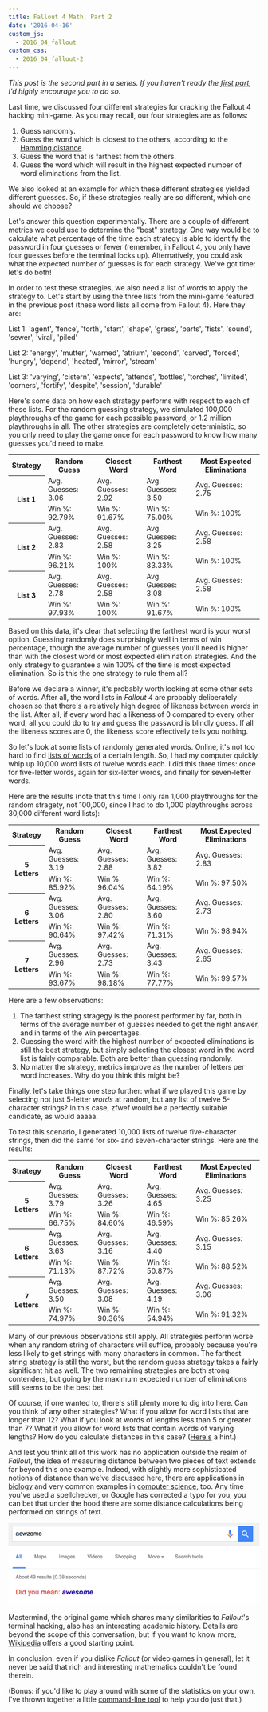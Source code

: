 ```yaml
---
title: Fallout 4 Math, Part 2
date: '2016-04-16'
custom_js: 
  - 2016_04_fallout
custom_css: 
  - 2016_04_fallout-2
---
```

_This post is the second part in a series. If you haven't ready the <a href="/2016/04/fallout-4-math.html" target="_blank">first part</a>, I'd highly encourage you to do so._

Last time, we discussed four different strategies for cracking the Fallout 4 hacking mini-game. As you may recall, our four strategies are as follows:

1. Guess randomly. 
2. Guess the word which is closest to the others, according to the <a href="https://en.wikipedia.org/wiki/Hamming_distance" target="_blank">Hamming distance</a>.
3. Guess the word that is farthest from the others. 
4. Guess the word which will result in the highest expected number of word eliminations from the list.

We also looked at an example for which these different strategies yielded different guesses. So, if these strategies really are so different, which one should we choose?

Let's answer this question experimentally. There are a couple of different metrics we could use to determine the "best" strategy. One way would be to calculate what percentage of the time each strategy is able to identify the password in four guesses or fewer (remember, in Fallout 4, you only have four guesses before the terminal locks up). Alternatively, you could ask what the expected number of guesses is for each strategy. We've got time: let's do both!

In order to test these strategies, we also need a list of words to apply the strategy to. Let's start by using the three lists from the mini-game featured in the previous post (these word lists all come from Fallout 4). Here they are: 

List 1: 'agent', 'fence', 'forth', 'start', 'shape', 'grass', 'parts', 'fists', 'sound', 'sewer', 'viral', 'piled'

List 2: 'energy', 'mutter', 'warned', 'atrium', 'second', 'carved', 'forced', 'hungry', 'depend', 'heated', 'mirror', 'stream'

List 3: 'varying', 'cistern', 'expects', 'attends', 'bottles', 'torches', 'limited', 'corners', 'fortify', 'despite', 'session', 'durable'

Here's some data on how each strategy performs with respect to each of these lists. For the random guessing strategy, we simulated 100,000 playthroughs of the game for each possible password, or 1.2 million playthroughs in all. The other strategies are completely deterministic, so you only need to play the game once for each password to know how many guesses you'd need to make.

<table class="table table-bordered table-striped table-hover centered" id="data-1">
  <tr>
    <th class="mgp-table-cell centered">Strategy</th>
    <th class="mgp-table-cell centered">Random Guess</th>
    <th class="mgp-table-cell centered">Closest Word</th>
    <th class="mgp-table-cell centered">Farthest Word</th>
    <th class="mgp-table-cell centered">Most Expected Eliminations</th>
  </tr>
  <tr>
    <th class="mgp-table-cell centered" rowspan="2">List 1</th>
    <td>Avg. Guesses: 3.06</td>
    <td>Avg. Guesses: 2.92</td>
    <td>Avg. Guesses: 3.50</td>
    <td>Avg. Guesses: 2.75</td>
  </tr>
  <tr>
    <td>Win %: 92.79%</td>
    <td>Win %: 91.67%</td>
    <td>Win %: 75.00%</td>
    <td>Win %: 100%</td>
  </tr>
  <tr>
    <th class="mgp-table-cell centered" rowspan="2">List 2</th>
    <td>Avg. Guesses: 2.83</td>
    <td>Avg. Guesses: 2.58</td>
    <td>Avg. Guesses: 3.25</td>
    <td>Avg. Guesses: 2.58</td>
  </tr>
  <tr>
    <td>Win %: 96.21%</td>
    <td>Win %: 100%</td>
    <td>Win %: 83.33%</td>
    <td>Win %: 100%</td>
  </tr>
  <tr>
    <th class="mgp-table-cell centered" rowspan="2">List 3</th>
    <td>Avg. Guesses: 2.78</td>
    <td>Avg. Guesses: 2.58</td>
    <td>Avg. Guesses: 3.08</td>
    <td>Avg. Guesses: 2.58</td>
  </tr>
  <tr>
    <td>Win %: 97.93%</td>
    <td>Win %: 100%</td>
    <td>Win %: 91.67%</td>
    <td>Win %: 100%</td>
  </tr>
</table>

Based on this data, it's clear that selecting the farthest word is your worst option. Guessing randomly does surprisingly well in terms of win percentage, though the average number of guesses you'll need is higher than with the closest word or most expected elimination strategies. And the only strategy to guarantee a win 100% of the time is most expected elimination. So is this the one strategy to rule them all?

Before we declare a winner, it's probably worth looking at some other sets of words. After all, the word lists in _Fallout 4_ are probably deliberately chosen so that there's a relatively high degree of likeness between words in the list. After all, if every word had a likeness of 0 compared to every other word, all you could do to try and guess the password is blindly guess. If all the likeness scores are 0, the likeness score effectively tells you nothing.

So let's look at some lists of randomly generated words. Online, it's not too hard to find <a href="http://www.bestwordlist.com/" target="_blank">lists of words</a> of a certain length. So, I had my computer quickly whip up 10,000 word lists of twelve words each. I did this three times: once for five-letter words, again for six-letter words, and finally for seven-letter words.

Here are the results (note that this time I only ran 1,000 playthroughs for the random stragety, not 100,000, since I had to do 1,000 playthroughs across 30,000 different word lists):

<table class="table table-bordered table-striped table-hover centered" id="data-1">
  <tr>
    <th class="mgp-table-cell centered">Strategy</th>
    <th class="mgp-table-cell centered">Random Guess</th>
    <th class="mgp-table-cell centered">Closest Word</th>
    <th class="mgp-table-cell centered">Farthest Word</th>
    <th class="mgp-table-cell centered">Most Expected Eliminations</th>
  </tr>
  <tr>
    <th class="mgp-table-cell centered" rowspan="2">5 Letters</th>
    <td>Avg. Guesses: 3.19</td>
    <td>Avg. Guesses: 2.88</td>
    <td>Avg. Guesses: 3.82</td>
    <td>Avg. Guesses: 2.83</td>
  </tr>
  <tr>
    <td>Win %: 85.92%</td>
    <td>Win %: 96.04%</td>
    <td>Win %: 64.19%</td>
    <td>Win %: 97.50%</td>
  </tr>
  <tr>
    <th class="mgp-table-cell centered" rowspan="2">6 Letters</th>
    <td>Avg. Guesses: 3.06</td>
    <td>Avg. Guesses: 2.80</td>
    <td>Avg. Guesses: 3.60</td>
    <td>Avg. Guesses: 2.73</td>
  </tr>
  <tr>
    <td>Win %: 90.64%</td>
    <td>Win %: 97.42%</td>
    <td>Win %: 71.31%</td>
    <td>Win %: 98.94%</td>
  </tr>
  <tr>
    <th class="mgp-table-cell centered" rowspan="2">7 Letters</th>
    <td>Avg. Guesses: 2.96</td>
    <td>Avg. Guesses: 2.73</td>
    <td>Avg. Guesses: 3.43</td>
    <td>Avg. Guesses: 2.65</td>
  </tr>
  <tr>
    <td>Win %: 93.67%</td>
    <td>Win %: 98.18%</td>
    <td>Win %: 77.77%</td>
    <td>Win %: 99.57%</td>
  </tr>
</table>

Here are a few observations:

1. The farthest string stragegy is the poorest performer by far, both in terms of the average number of guesses needed to get the right answer, and in terms of the win percentages.
2. Guessing the word with the highest number of expected eliminations is still the best strategy, but simply selecting the closest word in the word list is fairly comparable. Both are better than guessing randomly.
3. No matter the strategy, metrics improve as the number of letters per word increases. Why do you think this might be?

Finally, let's take things one step further: what if we played this game by selecting not just 5-letter _words_ at random, but any list of twelve 5-character strings? In this case, zfwef would be a perfectly suitable candidate, as would aaaaa.

To test this scenario, I generated 10,000 lists of twelve five-character strings, then did the same for six- and seven-character strings. Here are the results:

<table class="table table-bordered table-striped table-hover centered" id="data-1">
  <tr>
    <th class="mgp-table-cell centered">Strategy</th>
    <th class="mgp-table-cell centered">Random Guess</th>
    <th class="mgp-table-cell centered">Closest Word</th>
    <th class="mgp-table-cell centered">Farthest Word</th>
    <th class="mgp-table-cell centered">Most Expected Eliminations</th>
  </tr>
  <tr>
    <th class="mgp-table-cell centered" rowspan="2">5 Letters</th>
    <td>Avg. Guesses: 3.79</td>
    <td>Avg. Guesses: 3.26</td>
    <td>Avg. Guesses: 4.65</td>
    <td>Avg. Guesses: 3.25</td>
  </tr>
  <tr>
    <td>Win %: 66.75%</td>
    <td>Win %: 84.60%</td>
    <td>Win %: 46.59%</td>
    <td>Win %: 85.26%</td>
  </tr>
  <tr>
    <th class="mgp-table-cell centered" rowspan="2">6 Letters</th>
    <td>Avg. Guesses: 3.63</td>
    <td>Avg. Guesses: 3.16</td>
    <td>Avg. Guesses: 4.40</td>
    <td>Avg. Guesses: 3.15</td>
  </tr>
  <tr>
    <td>Win %: 71.13%</td>
    <td>Win %: 87.72%</td>
    <td>Win %: 50.87%</td>
    <td>Win %: 88.52%</td>
  </tr>
  <tr>
    <th class="mgp-table-cell centered" rowspan="2">7 Letters</th>
    <td>Avg. Guesses: 3.50</td>
    <td>Avg. Guesses: 3.08</td>
    <td>Avg. Guesses: 4.19</td>
    <td>Avg. Guesses: 3.06</td>
  </tr>
  <tr>
    <td>Win %: 74.97%</td>
    <td>Win %: 90.36%</td>
    <td>Win %: 54.94%</td>
    <td>Win %: 91.32%</td>
  </tr>
</table>

Many of our previous observations still apply. All strategies perform worse when any random string of characters will suffice, probably because you're less likely to get strings with many characters in common. The farthest string strategy is still the worst, but the random guess strategy takes a fairly significant hit as well. The two remaining strategies are both strong contenders, but going by the maximum expected number of eliminations still seems to be the best bet.

Of course, if one wanted to, there's still plenty more to dig into here. Can you think of any other strategies? What if you allow for word lists that are longer than 12? What if you look at words of lengths less than 5 or greater than 7? What if you allow for word lists that contain words of varying lengths? How do you calculate distances in this case? (<a href="https://en.wikipedia.org/wiki/Levenshtein_distance" target="_blank">Here's</a> a hint.)

And lest you think all of this work has no application outside the realm of _Fallout_, the idea of measuring distance between two pieces of text extends far beyond this one example. Indeed, with slightly more sophisticated notions of distance than we've discussed here, there are applications in <a href="http://arxiv.org/pdf/1401.7416.pdf" target="_blank">biology</a> and very common examples in <a href="https://en.wikipedia.org/wiki/Approximate_string_matching" target="_blank">computer science</a>, too. Any time you've used a spellchecker, or Google has corrected a typo for you, you can bet that under the hood there are some distance calculations being performed on strings of text.

<p class="centered">
  <img src="/images/2016/04/awesome.png" alt="Google Search"/>
</p>

Mastermind, the original game which shares many similarities to _Fallout_'s terminal hacking, also has an interesting academic history. Details are beyond the scope of this conversation, but if you want to know more, <a href="https://en.wikipedia.org/wiki/Mastermind_(board_game)" target="_blank">Wikipedia</a> offers a good starting point.

In conclusion: even if you dislike _Fallout_ (or video games in general), let it never be said that rich and interesting mathematics couldn't be found therein.

(Bonus: if you'd like to play around with some of the statistics on your own, I've thrown together a little <a href="https://github.com/mmmaaatttttt/terminal_hacking_statistics/" target="_blank">command-line tool</a> to help you do just that.)